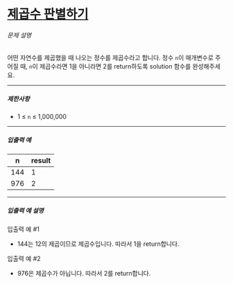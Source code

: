 # [제곱수 판별하기](https://school.programmers.co.kr/learn/courses/30/lessons/120909)



###### 문제 설명

어떤 자연수를 제곱했을 때 나오는 정수를 제곱수라고 합니다. 정수 `n`이 매개변수로 주어질 때, `n`이 제곱수라면 1을 아니라면 2를 return하도록 solution 함수를 완성해주세요.

------

##### 제한사항

- 1 ≤ `n` ≤ 1,000,000

------

##### 입출력 예

| n    | result |
| ---- | ------ |
| 144  | 1      |
| 976  | 2      |

------

##### 입출력 예 설명

입출력 예 #1

- 144는 12의 제곱이므로 제곱수입니다. 따라서 1을 return합니다.

입출력 예 #2

- 976은 제곱수가 아닙니다. 따라서 2를 return합니다.